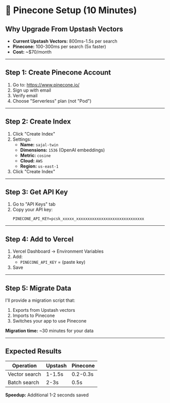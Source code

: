 # 🎯 Pinecone Setup (10 Minutes)

## Why Upgrade From Upstash Vectors
- **Current Upstash Vectors:** 800ms-1.5s per search
- **Pinecone:** 100-300ms per search (5x faster)
- **Cost:** ~$70/month

---

## Step 1: Create Pinecone Account

1. Go to: https://www.pinecone.io/
2. Sign up with email
3. Verify email
4. Choose "Serverless" plan (not "Pod")

---

## Step 2: Create Index

1. Click "Create Index"
2. Settings:
   - **Name:** `sajal-twin`
   - **Dimensions:** `1536` (OpenAI embeddings)
   - **Metric:** `cosine`
   - **Cloud:** `AWS`
   - **Region:** `us-east-1`
3. Click "Create Index"

---

## Step 3: Get API Key

1. Go to "API Keys" tab
2. Copy your API key:
   ```
   PINECONE_API_KEY=pcsk_xxxxx_xxxxxxxxxxxxxxxxxxxxxxxxxxxxxx
   ```

---

## Step 4: Add to Vercel

1. Vercel Dashboard → Environment Variables
2. Add:
   - `PINECONE_API_KEY` = (paste key)
3. Save

---

## Step 5: Migrate Data

I'll provide a migration script that:
1. Exports from Upstash vectors
2. Imports to Pinecone
3. Switches your app to use Pinecone

**Migration time:** ~30 minutes for your data

---

## Expected Results

| Operation | Upstash | Pinecone |
|-----------|---------|----------|
| Vector search | 1-1.5s | 0.2-0.3s |
| Batch search | 2-3s | 0.5s |

**Speedup:** Additional 1-2 seconds saved
